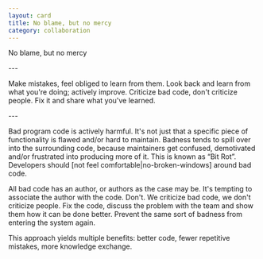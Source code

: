 ```yaml
---
layout: card
title: No blame, but no mercy
category: collaboration
---
```

<p>No blame, but no mercy</p>
---
<p>
          Make mistakes, feel obliged to learn from them.
      Look back and learn from what you're doing; actively improve. Criticize bad code, don't
      criticize people. Fix it and share what you've learned.
      </p>
---

Bad program code is actively harmful. It's not just that a specific piece of functionality is flawed and/or hard to maintain. Badness tends to spill over into the surrounding code, because maintainers get confused, demotivated and/or frustrated into producing more of it. This is known as “Bit Rot”. Developers should [not feel comfortable|no-broken-windows] around bad code.

All bad code has an author, or authors as the case may be. It's tempting to associate the author with the code. Don't. We criticize bad code, we don't criticize people. Fix the code, discuss the problem with the team and show them how it can be done better. Prevent the same sort of badness from entering the system again.

This approach yields multiple benefits: better code, fewer repetitive mistakes, more knowledge exchange.


